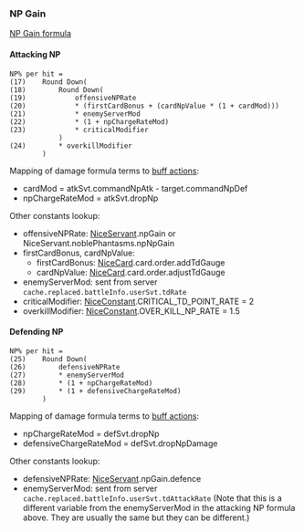 ### NP Gain

[NP Gain formula](https://blogs.nrvnqsr.com/entry.php/3306-How-much-NP-do-I-get-in-combat)

#### Attacking NP
```
NP% per hit =
(17)    Round Down(
(18)        Round Down(
(19)            offensiveNPRate
(20)            * (firstCardBonus + (cardNpValue * (1 + cardMod)))
(21)            * enemyServerMod
(22)            * (1 + npChargeRateMod)
(23)            * criticalModifier
            )
(24)        * overkillModifier
        )
```

Mapping of damage formula terms to [buff actions](https://api.atlasacademy.io/export/JP/NiceBuffList.ActionList.json):

* cardMod = atkSvt.commandNpAtk - target.commandNpDef
* npChargeRateMod = atkSvt.dropNp

Other constants lookup:

* offensiveNPRate: [NiceServant](https://api.atlasacademy.io/docs#/nice/get_servant_nice__region__servant__item_id__get).npGain or NiceServant.noblePhantasms.npNpGain
* firstCardBonus, cardNpValue:
  * firstCardBonus: [NiceCard](https://api.atlasacademy.io/export/JP/NiceCard.json).card.order.addTdGauge
  * cardNpValue: [NiceCard](https://api.atlasacademy.io/export/JP/NiceCard.json).card.order.adjustTdGauge
* enemyServerMod: sent from server `cache.replaced.battleInfo.userSvt.tdRate`
* criticalModifier: [NiceConstant](https://api.atlasacademy.io/export/JP/NiceConstant.json).CRITICAL_TD_POINT_RATE = 2
* overkillModifier: [NiceConstant](https://api.atlasacademy.io/export/JP/NiceConstant.json).OVER_KILL_NP_RATE = 1.5

#### Defending NP

```
NP% per hit =
(25)    Round Down(
(26)        defensiveNPRate
(27)        * enemyServerMod
(28)        * (1 + npChargeRateMod)
(29)        * (1 + defensiveChargeRateMod)
        )
```

Mapping of damage formula terms to [buff actions](https://api.atlasacademy.io/export/JP/NiceBuffList.ActionList.json):

* npChargeRateMod = defSvt.dropNp
* defensiveChargeRateMod = defSvt.dropNpDamage

Other constants lookup:
* defensiveNPRate: [NiceServant](https://api.atlasacademy.io/docs#/nice/get_servant_nice__region__servant__item_id__get).npGain.defence
* enemyServerMod: sent from server `cache.replaced.battleInfo.userSvt.tdAttackRate` (Note that this is a different variable from the enemyServerMod in the attacking NP formula above. They are usually the same but they can be different.)

